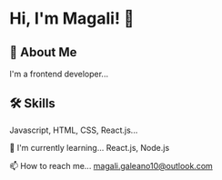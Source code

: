 
# Hi, I'm Magali! 👋


## 🚀 About Me
I'm a frontend developer...


## 🛠 Skills
Javascript, HTML, CSS, React.js...




🧠 I'm currently learning... React.js, Node.js

📫 How to reach me... magali.galeano10@outlook.com




